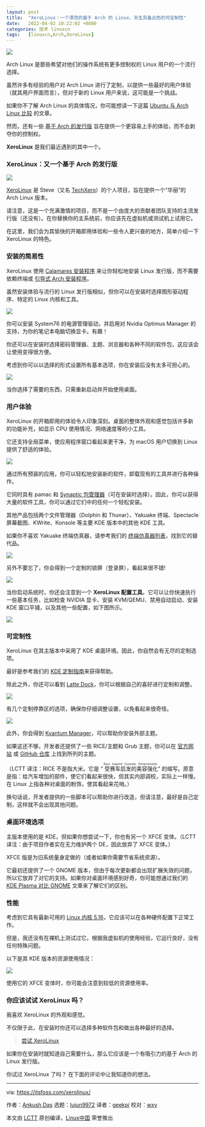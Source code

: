 ```yaml
---
layout: post
title:	"XeroLinux：一个漂亮的基于 Arch 的 Linux，天生具备出色的可定制性"
date:	2022-04-02 10:22:02 +0800 
categories:	技术 linuxcn 
tags:	[linuxcn,Arch,XeroLinux]
---
```



![](/Asserts/Images/album/202204/02/102130wl7d50v1zpti7s25.jpg)


Arch Linux 是那些希望对他们的操作系统有更多控制权的 Linux 用户的一个流行选择。


虽然许多有经验的用户对 Arch Linux 进行了定制，以提供一些最好的用户体验（就其用户界面而言），但对于新的 Linux 用户来说，这可能是一个挑战。


如果你不了解 Arch Linux 的具体情况，你可能想读一下这篇 [Ubuntu 与 Arch Linux 比较](https://itsfoss.com/ubuntu-vs-arch/) 的文章。


然而，还有一些 [基于 Arch 的发行版](https://itsfoss.com/arch-based-linux-distros/) 旨在提供一个更容易上手的体验，而不会剥夺你的控制权。


**XeroLinux** 是我们最近遇到的其中一个。


### XeroLinux：又一个基于 Arch 的发行版


![](/Asserts/Images/album/202204/02/102202llkppm0jkksk0ijk.jpg)


[XeroLinux](https://xerolinux.xyz/) 是 Steve（又名 [TechXero](https://twitter.com/TechXero)）的个人项目，旨在提供一个“华丽”的 Arch Linux 版本。


请注意，这是一个充满激情的项目，而不是一个由庞大的贡献者团队支持的主流发行版（还没有）。在你替换你的主系统前，你应该先在虚拟机或测试机上试用它。


在这里，我们会为其愉快的开箱即用体验和一些令人更兴奋的地方，简单介绍一下 XeroLinux 的特色。


### 安装的简易性


XeroLinux 使用 [Calamares 安装程序](https://calamares.io/) 来让你轻松地安装 Linux 发行版，而不需要依赖终端或 [引导式 Arch 安装程序](https://itsfoss.com/install-arch-linux-virtualbox/)。


虽然安装体验与流行的 Linux 发行版相似，但你可以在安装时选择图形驱动程序、特定的 Linux 内核和工具。


![](/Asserts/Images/album/202204/02/102202e8j8vysjsr684nin.png)


你可以安装 System76 的电源管理驱动，并启用对 Nvidia Optimus Manager 的支持，为你的笔记本电脑切换显卡。有趣！


你还可以在安装时选择密码管理器、主题、浏览器和各种不同的软件包，这应该会让使用变得很方便。


考虑到你可以以选择的形式设置所有基本选项，你在安装后没有太多可担心的。


![](/Asserts/Images/album/202204/02/102202fcag6hoqi5acjngw.png)


当你选择了需要的东西，只需重新启动并开始使用桌面。


### 用户体验


XeroLinux 的开箱即用的体验令人印象深刻。桌面的整体外观和感觉包括许多新的功能补充，如显示 CPU 使用情况、网络速度等的小工具。


它还支持全局菜单，使应用程序窗口看起来更干净，为 macOS 用户切换到 Linux 提供了舒适的体验。


![](/Asserts/Images/album/202204/02/102202im3mi39vg5tvvfhf.jpg)


通过所有预装的应用，你可以轻松地安装新的软件，卸载现有的工具并进行各种操作。


它同时具有 pamac 和 [Synaptic 包管理器](https://itsfoss.com/synaptic-package-manager/)（可在安装时选择）。因此，你可以获得大量的软件工具，你可以通过它们中的任何一个轻松安装。


其他产品包括两个文件管理器（Dolphin 和 Thunar）、Yakuake 终端、Spectacle 屏幕截图、KWrite、Konsole 等主要 KDE 版本中的其他 KDE 工具。


如果你不喜欢 Yakuake 终端仿真器，请参考我们的 [终端仿真器列表](https://itsfoss.com/linux-terminal-emulators/)，找到它的替代品。


![](/Asserts/Images/album/202204/02/102202o889t29m99b9b2du.jpg)


另外不要忘了，你会得到一个定制的锁屏（登录屏），看起来很不错!


![](/Asserts/Images/album/202204/02/102202f41dohhjzc8df8dd.jpg)


当你启动系统时，你还会注意到一个 **XeroLinux 配置工具**。它可以让你快速执行一些基本任务，比如检查 NVIDIA 显卡、安装 KVM/QEMU、禁用自动启动、安装 KDE 窗口平铺，以及其他一些配置，如下图所示。


![](/Asserts/Images/album/202204/02/102202v5kcs5gjh64g6g89.jpg)


### 可定制性


XeroLinux 在其主版本中采用了 KDE 桌面环境。因此，你自然会有无尽的定制选项。


最好是参考我们的 [KDE 定制指南](https://itsfoss.com/kde-customization/)来获得帮助。


除此之外，你还可以看到 [Latte Dock](https://github.com/KDE/latte-dock)，你可以根据自己的喜好进行定制和调整。


![](/Asserts/Images/album/202204/02/102202mff7gfc59ofacmz9.png)


有几个定制停靠区的选项，确保你仔细调整设置，以免看起来很奇怪。


![](/Asserts/Images/album/202204/02/102202c9ygvm0gv1gom79o.jpg)


此外，你会得到 [Kvantum Manager](https://store.kde.org/p/1005410/)，可以帮助你安装外部主题。


如果这还不够，开发者还提供了一些 RICE/主题和 Grub 主题，你可以在 [官方网站](https://xerolinux.xyz/) 或 [GitHub 仓库](https://github.com/xerolinux/xero-layan-git) 上找到所列的主题。


（LCTT 译注：RICE 不是指大米。它是 “<ruby> 受赛车启发的美容强化 <rt>  Race Inspired Cosmetic Enhancements </rt></ruby>” 的缩写。原意是指：给汽车增加的部件，使它们看起来很快，但其实内部调校，实际上一样慢。在 Linux 上指各种对桌面的粉饰，使其看起来花哨。）


换句话说，开发者提供的一些脚本可以帮助你进行改造，但请注意，最好是自己定制，这样就不会出现其他问题。


### 桌面环境选项


主版本使用的是 KDE，但如果你想尝试一下，你也有另一个 XFCE 变体。（LCTT 译注：由于项目作者实在无力维护两个 DE，因此放弃了 XFCE 变体。）


XFCE 版是为旧系统量身定做的（或者如果你需要节省系统资源）。


它最初还提供了一个 GNOME 版本，但由于每次更新都会出现扩展失效的问题，所以它放弃了对它的支持。如果你对桌面环境感到好奇，你可能想通过我们的 [KDE Plasma 对比 GNOME](https://itsfoss.com/kde-vs-gnome/) 文章来了解它们的区别。


### 性能


考虑到它具有最新可用的 [Linux 内核 5.16](https://news.itsfoss.com/linux-kernel-5-16/)，它应该可以在各种硬件配置下正常工作。


但是，我还没有在裸机上测试过它。根据我虚拟机的使用经验，它运行良好，没有任何特殊问题。


以下是其 KDE 版本的资源使用情况：


![](/Asserts/Images/album/202204/02/102202jtl10lls8hs193jr.png)


使用它的 XFCE 变体时，你可能会注意到较低的资源使用率。


### 你应该试试 XeroLinux 吗？


我喜欢 XeroLinux 的外观和感觉。


不仅限于此，在安装时你还可以选择多种软件包和做出各种最好的选择。



> 
> [尝试 XeroLinux](https://xerolinux.xyz/)
> 
> 
> 


如果你在安装时就知道自己需要什么，那么它应该是一个有吸引力的基于 Arch 的 Linux 发行版。


你试过 XeroLinux 了吗？ 在下面的评论中让我知道你的想法。




---


via: <https://itsfoss.com/xerolinux/>


作者：[Ankush Das](https://itsfoss.com/author/ankush/) 选题：[lujun9972](https://github.com/lujun9972) 译者：[geekpi](https://github.com/geekpi) 校对：[wxy](https://github.com/wxy)


本文由 [LCTT](https://github.com/LCTT/TranslateProject) 原创编译，[Linux中国](https://linux.cn/) 荣誉推出
